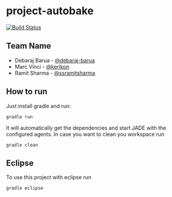 # project-autobake
[![Build Status](https://travis-ci.org/HBRS-MAAS/project-autobake.svg?branch=development)](https://travis-ci.org/HBRS-MAAS/project-autobake)
## Team Name
* Debaraj Barua - [@debaraj-barua](https://github.com/debaraj-barua)
* Marc Vinci - [@kerikon](https://github.com/kerikon)
* Ramit Sharma - [@ssramitsharma](https://github.com/ssramitsharma)

## How to run
Just install gradle and run:

    gradle run

It will automatically get the dependencies and start JADE with the configured agents.
In case you want to clean you workspace run

    gradle clean

## Eclipse
To use this project with eclipse run

    gradle eclipse
